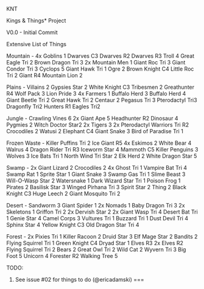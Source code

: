 KNT

Kings & Things* Project

V0.0 		- Initial Commit


Extensive List of Things

Mountain - 
4x Goblins 1
Dwarves C3
Dwarves R2 
Dwarves R3
Troll 4
Great Eagle Tri 2
Brown Dragon Tri 3
2x Mountain Men 1
Giant Roc Tri 3
Giant Condor Tri 3
Cyclops 5
Giant Hawk Tri 1
Ogre 2
Brown Knight C4
Little Roc Tri 2
Giant R4
Mountain Lion 2

Plains - 
Villains 2
Gypsies Star 2
White Knight C3
Tribesmen 2
Greathunter R4
Wolf Pack 3
Lion Pride 3
4x Farmers 1
Buffalo Herd 3
Buffalo Herd 4
Giant Beetle Tri 2
Great Hawk Tri 2
Centaur 2
Pegasus Tri 3
Pterodactyl Tri3
Dragonfly Tri2
Hunters R1
Eagles Tri2

Jungle - 
Crawling Vines 6
2x Giant Ape 5
Headhunter R2
Dinosaur 4
Pygmies 2
Witch Doctor Star2
2x Tigers 3
2x Pterodactyl Warriors Tri R2
Crocodiles 2
Watusi 2
Elephant C4
Giant Snake 3
Bird of Paradise Tri 1

Frozen Waste - 
Killer Puffins Tri 2
Ice Giant R5
4x Eskimos 2
White Bear 4
Walrus 4
Dragon Rider Tri R3
Iceworm Star 4
Mammoth C5
Killer Penguins 3
Wolves 3
Ice Bats Tri 1
North Wind Tri Star 2
Elk Herd 2
White Dragon Star 5

Swamp - 
2x Giant Lizard 2
Crocodiles 2
4x Ghost Tri 1
Vampire Bat Tri 4
Swamp Rat 1
Sprite Star 1
Giant Snake 3
Swamp Gas Tri 1
Slime Beast 3
Will-O-Wasp Star 2
Watersnake 1
Dark Wizard Star Tri 1
Poison Frog 1
Pirates 2
Basilisk Star 3
Winged Pirhana Tri 3
Spirit Star 2
Thing 2
Black Knight C3
Huge Leech 2
Giant Mosquito Tri 2

Desert - 
Sandworm 3
Giant Spider 1
2x Nomads 1
Baby Dragon Tri 3
2x Skeletons 1
Griffon Tri 2
2x Dervish Star 2
2x Giant Wasp Tri 4
Desert Bat Tri 1
Genie Star 4
Camel Corps 3
Vultures Tri 1
Buzzard Tri 1
Dust Devil Tri 4
Sphinx Star 4
Yellow Knight C3
Old Dragon Star Tri 4

Forest - 
2x Pixies Tri 1
Killer Racoon 2
Druid Star 3
Elf Mage Star 2
Bandits 2
Flying Squirrel Tri 1
Green Knight C4
Dryad Star 1
Elves R3
2x Elves R2
Flying Squirrel Tri 2
Bears 2
Great Owl Tri 2
Wild Cat 2
Wyvern Tri 3
Big Foot 5
Unicorn 4
Forester R2
Walking Tree 5


TODO:
1. See issue #02 for things to do (@ericadamski)
===

